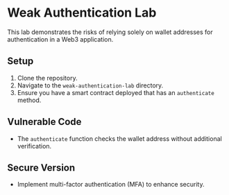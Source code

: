 # Weak Authentication Lab

This lab demonstrates the risks of relying solely on wallet addresses for authentication in a Web3 application.

## Setup

1. Clone the repository.
2. Navigate to the `weak-authentication-lab` directory.
3. Ensure you have a smart contract deployed that has an `authenticate` method.

## Vulnerable Code

- The `authenticate` function checks the wallet address without additional verification.

## Secure Version

- Implement multi-factor authentication (MFA) to enhance security.

